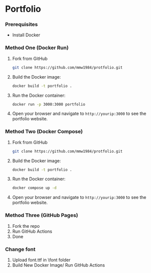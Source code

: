 # Portfolio

### Prerequisites

- Install Docker

### Method One (Docker Run)
1. Fork from GitHub

   ```sh
   git clone https://github.com/mmw1984/protfolio.git
   ```
2. Build the Docker image:
    ```sh
    docker build -t portfolio .
    ```

3. Run the Docker container:
    ```sh
    docker run -p 3000:3000 portfolio
    ```

4. Open your browser and navigate to `http://yourip:3000` to see the portfolio website.

### Method Two (Docker Compose)
1. Fork from GitHub

   ```sh
   git clone https://github.com/mmw1984/protfolio.git
   ```
2. Build the Docker image:
    ```sh
    docker build -t portfolio .
    ```

3. Run the Docker container:
    ```sh
    docker compose up -d
    ```

4. Open your browser and navigate to `http://yourip:3000` to see the portfolio website.

### Method Three (GitHub Pages)
1. Fork the repo
2. Run GitHub Actions
3. Done

### Change font
1. Upload font.ttf in \font folder
2. Build New Docker Image/ Run GitHub Actions
